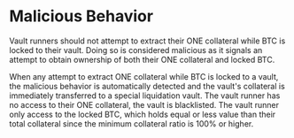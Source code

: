 # Malicious Behavior

Vault runners should not attempt to extract their ONE collateral while BTC is locked to their vault. Doing so is considered malicious as it signals an attempt to obtain ownership of both their ONE collateral and locked BTC.

When any attempt to extract ONE collateral while BTC is locked to a vault, the malicious behavior is automatically detected and the vault's collateral is immediately transferred to a special liquidation vault. The vault runner has no access to their ONE collateral, the vault is blacklisted. The vault runner only access to the locked BTC, which holds equal or less value than their total collateral since the minimum collateral ratio is 100% or higher.
